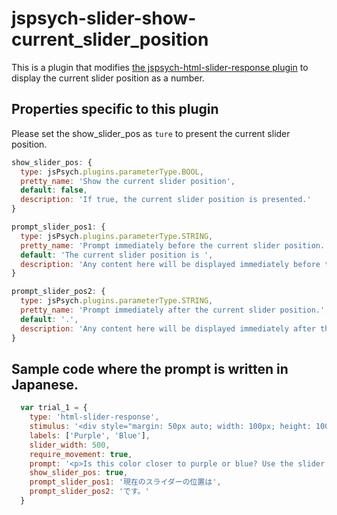 # jspsych-slider-show-current_slider_position

This is a plugin that modifies [the jspsych-html-slider-response plugin](https://www.jspsych.org/7.0/plugins/html-slider-response/) to display the current slider position as a number.

## Properties specific to this plugin

Please set the show_slider_pos as `ture` to present the current slider position.

```javascript
show_slider_pos: {
  type: jsPsych.plugins.parameterType.BOOL,
  pretty_name: 'Show the current slider position',
  default: false,
  description: 'If true, the current slider position is presented.'
}

prompt_slider_pos1: {
  type: jsPsych.plugins.parameterType.STRING,
  pretty_name: 'Prompt immediately before the current slider position.',
  default: 'The current slider position is ',
  description: 'Any content here will be displayed immediately before the current slider position.'
}

prompt_slider_pos2: {
  type: jsPsych.plugins.parameterType.STRING,
  pretty_name: 'Prompt immediately after the current slider position.',
  default: '.',
  description: 'Any content here will be displayed immediately after the current slider position.'
}

```

## Sample code where the prompt is written in Japanese.

```javascript
  var trial_1 = {
    type: 'html-slider-response',
    stimulus: '<div style="margin: 50px auto; width: 100px; height: 100px; background-color: rgb(46, 26, 122);"></div>',
    labels: ['Purple', 'Blue'],
    slider_width: 500,
    require_movement: true,
    prompt: '<p>Is this color closer to purple or blue? Use the slider above.</p>',
    show_slider_pos: true,
    prompt_slider_pos1: '現在のスライダーの位置は',
    prompt_slider_pos2: 'です。'
  }
```
